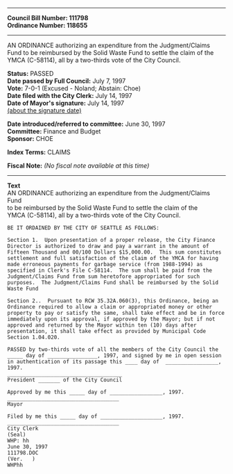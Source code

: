 * * * * *  
  
**Council Bill Number: [](#h0)[](#h2)111798**   
**Ordinance Number: 118655**  
  
* * * * *  
  
AN ORDINANCE authorizing an expenditure from the Judgment/Claims Fund to be reimbursed by the Solid Waste Fund to settle the claim of the YMCA (C-58114), all by a two-thirds vote of the City Council.  
  
**Status:** PASSED   
**Date passed by Full Council:** July 7, 1997   
**Vote:** 7-0-1 (Excused - Noland; Abstain: Choe)   
**Date filed with the City Clerk:** July 14, 1997   
**Date of Mayor's signature:** July 14, 1997   
[(about the signature date)](/~public/approvaldate.htm)   
  
  
**Date introduced/referred to committee:** June 30, 1997   
**Committee:** Finance and Budget   
**Sponsor:** CHOE   
  
**Index Terms:** CLAIMS  
  
**Fiscal Note:** *(No fiscal note available at this time)*  
  
* * * * *  
  
**Text**  
    AN ORDINANCE authorizing an expenditure from the Judgment/Claims Fund  
    to be reimbursed by the Solid Waste Fund to settle the claim of the  
    YMCA (C-58114), all by a two-thirds vote of the City Council.  
  
    BE IT ORDAINED BY THE CITY OF SEATTLE AS FOLLOWS:  
  
    Section 1.  Upon presentation of a proper release, the City Finance  
    Director is authorized to draw and pay a warrant in the amount of  
    Fifteen Thousand and 00/100 Dollars $15,000.00.  This sum constitutes  
    settlement and full satisfaction of the claim of the YMCA for having  
    made erroneous payments for garbage service (from 1988-1994) as  
    specified in Clerk's File C-58114.  The sum shall be paid from the  
    Judgment/Claims Fund from sum heretofore appropriated for such  
    purposes.  The Judgment/Claims Fund shall be reimbursed by the Solid  
    Waste Fund  
  
    Section 2..  Pursuant to RCW 35.32A.060(3), this Ordinance, being an  
    Ordinance required to allow a claim or appropriated money or other  
    property to pay or satisfy the same, shall take effect and be in force  
    immediately upon its approval, if approved by the Mayor; but if not  
    approved and returned by the Mayor within ten (10) days after  
    presentation, it shall take effect as provided by Municipal Code  
    Section 1.04.020.  
  
    PASSED by two-thirds vote of all the members of the City Council the  
    _____ day of ________________, 1997, and signed by me in open session  
    in authentication of its passage this ____ day of  _________________,  
    1997.  
    _____________________________________  
    President _______ of the City Council  
  
    Approved by me this _____ day of _________________, 1997.  
    ____________________________________  
    Mayor  
  
    Filed by me this _____ day of ____________________, 1997.  
    ____________________________________  
    City Clerk  
    (Seal)  
    WHP: hh  
    June 30, 1997  
    111798.DOC  
    (Ver.   )  
    WHPhh  
